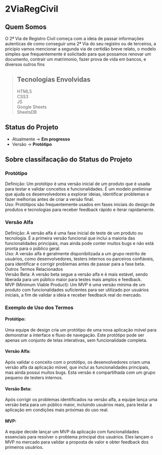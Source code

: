 # **2ViaRegCivil**

## **Quem Somos**

<p>O 2ª Via de Registro Civil começa com a ideia de passar informações autenticas de como conseguir uma 2ª Via do seu registro ou de terceiros, a pricipio vamos mencionar a segunda via de certidão breve relato, o modelo simples que frequentemente é solicitado para que possamos renovar um documento, contrair um matrimonio, fazer prova de vida em bancos, e diversos outros fins</p>

> ## **Tecnologias Envolvidas**
>
> HTML5<br>
> CSS3<br>
> JS<br>
> Google Sheets<br>
> SheetsDB<br>


 ## **Status do Projeto**

- Atualmente → **Em progresso**
- Versão → **Protótipo**

## **Sobre classifacação do Status do Projeto**


### **Protótipo**

<p>Definição: Um protótipo é uma versão inicial de um produto que é usada para testar e validar conceitos e funcionalidades. É um modelo preliminar que ajuda os desenvolvedores a explorar ideias, identificar problemas e fazer melhorias antes de criar a versão final.<br>
Uso: Protótipos são frequentemente usados em fases iniciais do design de produtos e tecnologias para receber feedback rápido e iterar rapidamente.</p>

### **Versão Alfa**

<p>Definição: A versão alfa é uma fase inicial de teste de um produto ou tecnologia. É a primeira versão funcional que inclui a maioria das funcionalidades principais, mas ainda pode conter muitos bugs e não está pronta para o público geral.<br>
Uso: A versão alfa é geralmente disponibilizada a um grupo restrito de usuários, como desenvolvedores, testers internos ou parceiros confiáveis, para identificar e corrigir problemas antes de passar para a fase beta.<br>
Outros Termos Relacionados<br>
Versão Beta: A versão beta segue a versão alfa e é mais estável, sendo liberada para um público maior para testes mais amplos e feedback.<br>
MVP (Minimum Viable Product): Um MVP é uma versão mínima de um produto com funcionalidades suficientes para ser utilizado por usuários iniciais, a fim de validar a ideia e receber feedback real do mercado.</p>

### **Exemplo de Uso dos Termos**
    
#### **Protótipo:**
<p>Uma equipe de design cria um protótipo de uma nova aplicação móvel para demonstrar a interface e fluxo de navegação. Este protótipo pode ser apenas um conjunto de telas interativas, sem funcionalidade completa.</p>

#### **Versão Alfa:**
<p>Após validar o conceito com o protótipo, os desenvolvedores criam uma versão alfa da aplicação móvel, que inclui as funcionalidades principais, mas ainda possui muitos bugs. Esta versão é compartilhada com um grupo pequeno de testers internos.</p>

#### **Versão Beta:**
<p>Após corrigir os problemas identificados na versão alfa, a equipe lança uma versão beta para um público maior, incluindo usuários reais, para testar a aplicação em condições mais próximas do uso real.</p>

#### **MVP:**
<p>A equipe decide lançar um MVP da aplicação com funcionalidades essenciais para resolver o problema principal dos usuários. Eles lançam o MVP no mercado para validar a proposta de valor e obter feedback dos primeiros usuários.</p>